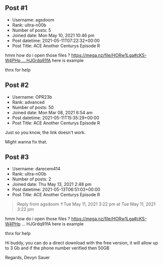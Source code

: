 ## Post #1
- Username: agsdoom
- Rank: ultra-n00b
- Number of posts: 5
- Joined date: Mon May 10, 2021 10:46 pm
- Post datetime: 2021-05-11T07:22:32+00:00
- Post Title: ACE Another Centurys Episode R

hmm how do i open those files ?  [https://mega.nz/file/HORw1Lga#cKS-W4PHp ... HJGrdq91fA](https://mega.nz/file/HORw1Lga#cKS-W4PHp2SL2bre5I4_x537lPTx1QGwzHJGrdq91fA) here is example

thnx for help
## Post #2
- Username: OPR23b
- Rank: advanced
- Number of posts: 50
- Joined date: Mon Mar 08, 2021 6:54 am
- Post datetime: 2021-05-11T15:35:29+00:00
- Post Title: ACE Another Centurys Episode R

Just so you know, the link doesn't work.

Might wanna fix that.
## Post #3
- Username: darecem414
- Rank: ultra-n00b
- Number of posts: 2
- Joined date: Thu May 13, 2021 2:48 pm
- Post datetime: 2021-05-13T06:51:03+00:00
- Post Title: ACE Another Centurys Episode R

> Reply from agsdoom ↑Tue May 11, 2021 3:22 pm at Tue May 11, 2021 3:22 pm
>
> 
hmm how do i open those files ?  https://mega.nz/file/HORw1Lga#cKS-W4PHp ... HJGrdq91fA here is example

thnx for help

Hi buddy, you can do a direct download with the free version, it will allow up to 3 Gb and if the phone number verified then 50GB

Regards,
Devyn Sauer
